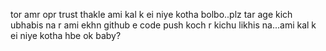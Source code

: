 tor amr opr trust thakle ami kal k ei niye kotha bolbo..plz tar age kich ubhabis na
r ami ekhn github e code push koch r kichu likhis na...ami kal k ei niye kotha hbe ok baby?
